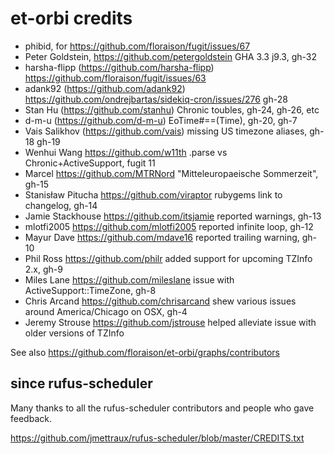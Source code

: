 
# et-orbi credits

* phibid, for https://github.com/floraison/fugit/issues/67
* Peter Goldstein, https://github.com/petergoldstein GHA 3.3 j9.3, gh-32
* harsha-flipp (https://github.com/harsha-flipp) https://github.com/floraison/fugit/issues/63
* adank92 (https://github.com/adank92) https://github.com/ondrejbartas/sidekiq-cron/issues/276 gh-28
* Stan Hu (https://github.com/stanhu) Chronic toubles, gh-24, gh-26, etc
* d-m-u (https://github.com/d-m-u) EoTime#==(Time), gh-20, gh-7
* Vais Salikhov (https://github.com/vais) missing US timezone aliases, gh-18 gh-19
* Wenhui Wang https://github.com/w11th .parse vs Chronic+ActiveSupport, fugit 11
* Marcel https://github.com/MTRNord "Mitteleuropaeische Sommerzeit", gh-15
* Stanisław Pitucha https://github.com/viraptor rubygems link to changelog, gh-14
* Jamie Stackhouse https://github.com/itsjamie reported warnings, gh-13
* mlotfi2005 https://github.com/mlotfi2005 reported infinite loop, gh-12
* Mayur Dave https://github.com/mdave16 reported trailing warning, gh-10
* Phil Ross https://github.com/philr added support for upcoming TZInfo 2.x, gh-9
* Miles Lane https://github.com/mileslane issue with ActiveSupport::TimeZone, gh-8
* Chris Arcand https://github.com/chrisarcand shew various issues around America/Chicago on OSX, gh-4
* Jeremy Strouse https://github.com/jstrouse helped alleviate issue with older versions of TZInfo

See also https://github.com/floraison/et-orbi/graphs/contributors


## since rufus-scheduler

Many thanks to all the rufus-scheduler contributors and people who gave feedback.

https://github.com/jmettraux/rufus-scheduler/blob/master/CREDITS.txt


